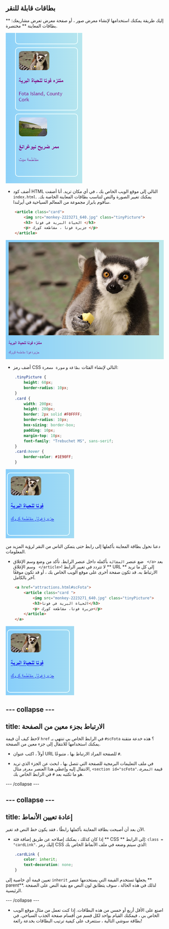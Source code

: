 ## بطاقات قابلة للنقر

إليك طريقة يمكنك استخدامها لإنشاء معرض صور ، أو صفحة معرض تعرض مشاريعك: ** بطاقات المعاينة ** مختصرة.

![بطاقة معاينة تظهر صورة مصغرة وبعض النص](images/cardsPreview.png)

+ أضف كود HTML التالي إلى موقع الويب الخاص بك ، في أي مكان تريد. أنا أضفت ` index.html `. يمكنك تغيير الصورة والنص لتناسب بطاقات المعاينة الخاصة بك. سأقوم بابراز مجموعة من المعالم السياحية في أيرلندا.

```html
    <article class="card">
        <img src="monkey-2223271_640.jpg" class="tinyPicture">
        <h3> الحياة البرية في فوتا </h3>
        <p> جزيرة فوتا ، مقاطعة كورك </p>
    </article>
```

![الصورة والنص قبل تطبيق الأنماط](images/cardUnstyled.png)

+ أضف رمز CSS التالي لإنشاء الفئات `بطاقة` و `صورة مصغرة`:

```css
    .tinyPicture {
        height: 60px;
        border-radius: 10px;
    }
    .card {
        width: 200px;
        height: 200px;
        border: 2px solid #F0FFFF;
        border-radius: 10px;
        box-sizing: border-box;
        padding: 10px;
        margin-top: 10px;
        font-family: "Trebuchet MS", sans-serif;
    }
    .card:hover {
        border-color: #1E90FF;
    }
```

![صورة ونص مع التصميم لإنشاء تأثير بطاقة صغيرة](images/cardStyled.png)

دعنا نحول بطاقة المعاينة بأكملها إلى رابط حتى يتمكن الناس من النقر لرؤية المزيد من المعلومات.

+ ضع عنصر ` المقالة ` بأكمله داخل عنصر الرابط. تأكد من وضع وسم الإغلاق ` </a>` بعد وسم الإغلاق ` </article>`! لا تتردد في تغيير الرابط ** URL ** إلى كل ما تريد الارتباط به. قد تكون صفحة أخرى على موقع الويب الخاص بك ، أو قد تكون موقعًا آخر بالكامل.

```html
    <a href="attractions.html#scFota">  
        <article class="card ">
            <img src="monkey-2223271_640.jpg" class="tinyPicture">
            <h3>الحياة البرية في فوتا</h3>
            <p> جزيرة فوتا، مقاطعة كورك</p>
        </article>
    </a>
```

![النص والصورة التي تحولت إلى رابط](images/cardLink.png)

## \--- collapse \---

## title: الارتباط بجزء معين من الصفحة

لاحظ كيف أن قيمة ` href ` في الرابط الخاص بي تنتهي بـ ` #scFota ` ؟ هذه خدعة متقنة يمكنك استخدامها للانتقال إلى جزء معين من الصفحة.

+ أولاً ، اكتب عنوان URL للصفحة المراد الارتباط بها ، متبوعًا ` # `.

+ في ملف التعليمات البرمجية للصفحة التي تتصل بها ، ابحث عن الجزء الذي تريد الانتقال إليه وإعطي هذا العنصر `معرف`, مثال, `<section id="scFota"`. قيمة ` المعرف ` هو ما تكتبه بعد ` # ` في الرابط الخاص بك.

\--- /collapse \---

## \--- collapse \---

## title: إعادة تعيين الأنماط

الآن بعد أن أصبحت بطاقة المعاينة بأكملها رابطًا ، فقد يكون خط النص قد تغير.

+ إذا كان كذلك ، يمكنك إصلاحه عن طريق إضافة فئة ** CSS ** إلى الرابط: ` class = "cardLink" `. إليك رمز CSS الذي سيتم وضعه في ملف الأنماط الخاص بك:

```css
    .cardLink {
        color: inherit;
        text-decoration: none;
    }
```

تعيين قيمة أي خاصية إلى ` inherit ` يجعلها تستخدم القيمة التي يستخدمها عنصر ** parent**. لذلك في هذه الحالة ، سوف يتطابق لون النص مع بقية النص على الصفحة الرئيسية.

\--- /collapse \---

+ اصنع على الأقل أربع أو خمس من هذه البطاقات. إذا كنت تعمل من مثال موقع الويب الخاص بي ، فيمكنك القيام بواحد لكل قسم من أقسام صفحة الجذب السياحي. في بطاقة سوشي التالية ، ستتعرف على كيفية ترتيب البطاقات بخدعة رائعة!